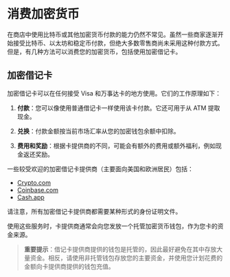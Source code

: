 # 消费加密货币

在商店中使用比特币或其他加密货币付款的能力仍然不常见。虽然一些商家逐渐开始接受比特币、以太坊和稳定币付款，但绝大多数零售商尚未采用这种付款方式。但是，有几种方法可以消费您的加密货币，包括使用加密借记卡。

## 加密借记卡

加密借记卡可以在任何接受 Visa 和万事达卡的地方使用。它们的工作原理如下：

1. **付款**：您可以像使用普通借记卡一样使用该卡付款。它还可用于从 ATM 提取现金。

2. **兑换**：付款金额按当前市场汇率从您的加密钱包余额中扣除。

3. **费用和奖励**：根据卡提供商的不同，可能会有额外的费用或额外福利，例如现金返还奖励。

一些较受欢迎的加密借记卡提供商（主要面向美国和欧洲居民）包括：

- [Crypto.com](https://crypto.com/zh/cards.html)
- [Coinbase.com](https://www.coinbase.com/card)
- [Cash.app](https://cash.app)

请注意，所有加密借记卡提供商都需要某种形式的身份证明文件。

使用这些服务时，卡提供商通常会向您发放一个托管加密货币钱包，作为您卡的资金来源。

> **重要提示**：借记卡提供商提供的钱包是托管的，因此最好避免在其中存放大量资金。相反，请使用非托管钱包存放您的主要资金，并使用您计划花费的金额向卡提供商提供的钱包充值。